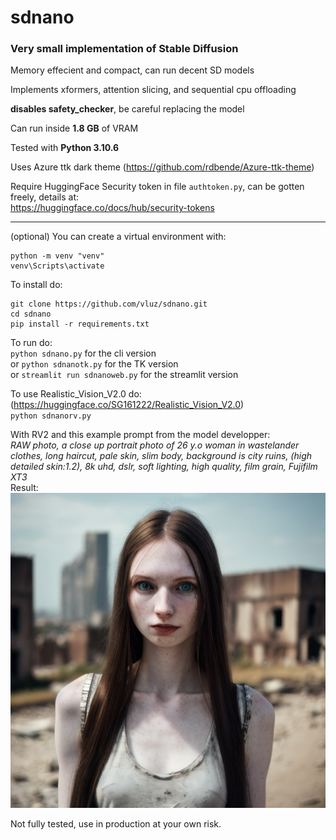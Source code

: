 # sdnano
### Very small implementation of Stable Diffusion

Memory effecient and compact, can run decent SD models

Implements xformers, attention slicing, and sequential cpu offloading

**disables safety_checker**, be careful replacing the model

Can run inside **1.8 GB** of VRAM

Tested with **Python 3.10.6**

Uses Azure ttk dark theme (https://github.com/rdbende/Azure-ttk-theme)

Require HuggingFace Security token in file `authtoken.py`, can be gotten freely, details at:
<br>
https://huggingface.co/docs/hub/security-tokens

<hr>

(optional) You can create a virtual environment with:
```
python -m venv "venv"
venv\Scripts\activate
```

To install do:
```
git clone https://github.com/vluz/sdnano.git
cd sdnano
pip install -r requirements.txt
```

To run do:<br>
`python sdnano.py` for the cli version
<br>or
`python sdnanotk.py` for the TK version
<br>or
`streamlit run sdnanoweb.py` for the streamlit version

To use Realistic_Vision_V2.0 do: (https://huggingface.co/SG161222/Realistic_Vision_V2.0)
<br>
`python sdnanorv.py`

With RV2 and this example prompt from the model developper: <br>
*RAW photo, a close up portrait photo of 26 y.o woman in wastelander clothes, long haircut, pale skin, slim body, background is city ruins, (high detailed skin:1.2), 8k uhd, dslr, soft lighting, high quality, film grain, Fujifilm XT3*<br>
Result:<br>
![Generation result](20230527-095756.png?raw=true "Result")


Not fully tested, use in production at your own risk.
